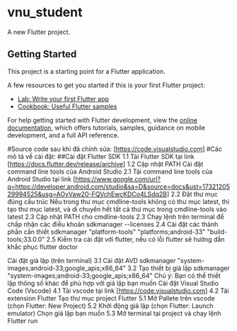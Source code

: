 # vnu_student

A new Flutter project.

## Getting Started

This project is a starting point for a Flutter application.

A few resources to get you started if this is your first Flutter project:

- [Lab: Write your first Flutter app](https://docs.flutter.dev/get-started/codelab)
- [Cookbook: Useful Flutter samples](https://docs.flutter.dev/cookbook)

For help getting started with Flutter development, view the
[online documentation](https://docs.flutter.dev/), which offers tutorials,
samples, guidance on mobile development, and a full API reference.

#Source code sau khi đã chỉnh sửa: [https://code.visualstudio.com]
#Các mô tả về cài đặt:
##Cài đặt Flutter SDK 
1.1 Tải Flutter SDK tại link [https://docs.flutter.dev/release/archive]
1.2 Cập nhật PATH
Cài đặt command line tools của Android Studio
2.1 Tải command line tools của Android Studio tại link [https://www.google.com/url?q=https://developer.android.com/studio&sa=D&source=docs&ust=1732120529994525&usg=AOvVaw20-FQVchEwcKDCo4LSdq2B]
2.2 Đặt thư mục đúng cấu trúc
Nếu trong thư mục cmdline-tools không có thư mục latest, thì tạo thư mục latest, và di chuyển hết tất cả thư mục trong cmdline-tools vào latest
	2.3 Cập nhật PATH cho cmdline-tools
	2.3 Chạy lệnh trên terminal để chấp nhận các điều khoản 
sdkmanager --licenses
	2.4 Cài đặt các thành phần cần thiết 
sdkmanager "platform-tools" "platforms;android-33" "build-tools;33.0.0"
	2.5 Kiểm tra cài đặt với flutter, nếu có lỗi flutter sẽ hướng dẫn khắc phục
flutter doctor


Cài đặt giả lập (trên terminal)
3.1 Cài đặt AVD
sdkmanager "system-images;android-33;google_apis;x86_64"
	3.2 Tạo thiết bị giả lập
sdkmanager "system-images;android-33;google_apis;x86_64"
	Chú ý: Bạn có thể thiết lập thông số khác để phù hợp với giả lập bạn muốn
Cài đặt Visual Studio Code (Vscode)
4.1 Tải vscode tại link [https://code.visualstudio.com]
4.2 Tải extension Flutter
Tạo thư mục project Flutter 
5.1 Mở Pallete trên vscode (chọn Flutter: New Project)
5.2 Khởi động giả lập (chọn Flutter: Launch emulator)
Chọn giả lập bạn muốn
	5.3 Mở terminal tại project và chạy lệnh
Flutter run

